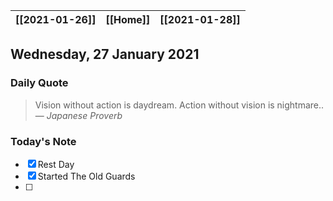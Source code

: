 | [[2021-01-26]] | [[Home]] | [[2021-01-28]] |
| :------------: | :------: | :------------: |

## Wednesday, 27 January 2021

### Daily Quote
> Vision without action is daydream. Action without vision is nightmare..
> &mdash; <cite>Japanese Proverb</cite>

### Today's Note

- [x] Rest Day
- [x] Started The Old Guards
- [ ] 